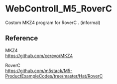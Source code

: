 # WebControll_M5_RoverC
Costom MKZ4 program for RoverC . (informal)

## Reference

MKZ4</br>
https://github.com/cerevo/MKZ4

RoverC</br>
https://github.com/m5stack/M5-ProductExampleCodes/tree/master/Hat/RoverC
